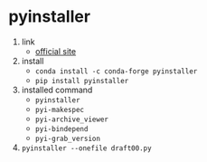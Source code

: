 # pyinstaller

1. link
   * [official site](https://www.pyinstaller.org/)
2. install
   * `conda install -c conda-forge pyinstaller`
   * `pip install pyinstaller`
3. installed command
   * `pyinstaller`
   * `pyi-makespec`
   * `pyi-archive_viewer`
   * `pyi-bindepend`
   * `pyi-grab_version`
4. `pyinstaller --onefile draft00.py`
